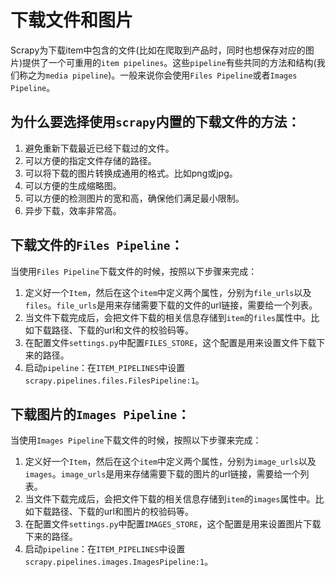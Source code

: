 # 下载文件和图片

Scrapy为下载item中包含的文件(比如在爬取到产品时，同时也想保存对应的图片)提供了一个可重用的`item pipelines`。这些`pipeline`有些共同的方法和结构(我们称之为`media pipeline`)。一般来说你会使用`Files Pipeline`或者`Images Pipeline`。

## 为什么要选择使用`scrapy`内置的下载文件的方法：

1. 避免重新下载最近已经下载过的文件。
2. 可以方便的指定文件存储的路径。
3. 可以将下载的图片转换成通用的格式。比如png或jpg。
4. 可以方便的生成缩略图。
5. 可以方便的检测图片的宽和高，确保他们满足最小限制。
6. 异步下载，效率非常高。

## 下载文件的`Files Pipeline`：

当使用`Files Pipeline`下载文件的时候，按照以下步骤来完成： 

1. 定义好一个`Item`，然后在这个`item`中定义两个属性，分别为`file_urls`以及`files`。`file_urls`是用来存储需要下载的文件的url链接，需要给一个列表。 
2. 当文件下载完成后，会把文件下载的相关信息存储到`item`的`files`属性中。比如下载路径、下载的url和文件的校验码等。 
3. 在配置文件`settings.py`中配置`FILES_STORE`，这个配置是用来设置文件下载下来的路径。 
4. 启动`pipeline`：在`ITEM_PIPELINES`中设置`scrapy.pipelines.files.FilesPipeline:1`。

## 下载图片的`Images Pipeline`：

当使用`Images Pipeline`下载文件的时候，按照以下步骤来完成： 

1. 定义好一个`Item`，然后在这个`item`中定义两个属性，分别为`image_urls`以及`images`。`image_urls`是用来存储需要下载的图片的url链接，需要给一个列表。 
2. 当文件下载完成后，会把文件下载的相关信息存储到`item`的`images`属性中。比如下载路径、下载的url和图片的校验码等。 
3. 在配置文件`settings.py`中配置`IMAGES_STORE`，这个配置是用来设置图片下载下来的路径。 
4. 启动`pipeline`：在`ITEM_PIPELINES`中设置`scrapy.pipelines.images.ImagesPipeline:1`。